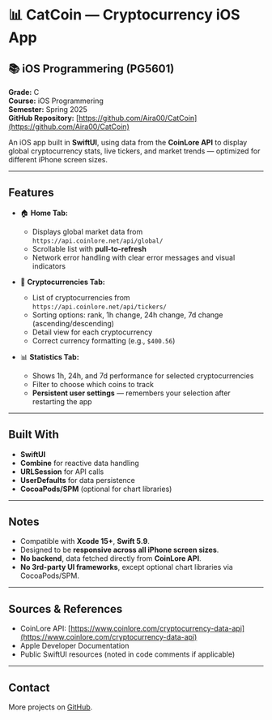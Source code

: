 # 📊 CatCoin — Cryptocurrency iOS App

## 📚 iOS Programmering (PG5601)
**Grade:** C  
**Course:** iOS Programmering  
**Semester:** Spring 2025  
**GitHub Repository:** [https://github.com/Aira00/CatCoin](https://github.com/Aira00/CatCoin)

An iOS app built in **SwiftUI**, using data from the **CoinLore API** to display global cryptocurrency stats, live tickers, and market trends — optimized for different iPhone screen sizes.

---

## Features

- 🏠 **Home Tab:**
  - Displays global market data from `https://api.coinlore.net/api/global/`
  - Scrollable list with **pull-to-refresh**
  - Network error handling with clear error messages and visual indicators

- 💸 **Cryptocurrencies Tab:**
  - List of cryptocurrencies from `https://api.coinlore.net/api/tickers/`
  - Sorting options: rank, 1h change, 24h change, 7d change (ascending/descending)
  - Detail view for each cryptocurrency
  - Correct currency formatting (e.g., `$400.56`)

- 📊 **Statistics Tab:**
  - Shows 1h, 24h, and 7d performance for selected cryptocurrencies
  - Filter to choose which coins to track
  - **Persistent user settings** — remembers your selection after restarting the app

---

## Built With

- **SwiftUI**
- **Combine** for reactive data handling
- **URLSession** for API calls
- **UserDefaults** for data persistence
- **CocoaPods/SPM** (optional for chart libraries)

---

## Notes

- Compatible with **Xcode 15+**, **Swift 5.9**.
- Designed to be **responsive across all iPhone screen sizes**.
- **No backend**, data fetched directly from **CoinLore API**.
- **No 3rd-party UI frameworks**, except optional chart libraries via CocoaPods/SPM.

---

## Sources & References

- CoinLore API: [https://www.coinlore.com/cryptocurrency-data-api](https://www.coinlore.com/cryptocurrency-data-api)
- Apple Developer Documentation
- Public SwiftUI resources (noted in code comments if applicable)

---

## Contact

More projects on [GitHub](https://github.com/Aira00).

